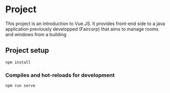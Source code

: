# Project
This project is an introduction to Vue.JS. It provides front-end side to a java application previously developped (Faircorp) that aims to manage rooms and windows from a building

## Project setup
```
npm install
```

### Compiles and hot-reloads for development
```
npm run serve
```

